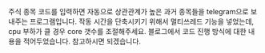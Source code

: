 주식 종목 코드를 입력하면 자동으로 상관관계가 높은 과거 종목들을 telegram으로 보내주는 프로그램입니다. 작동 시간을 단축시키기 위해서 멀티쓰레드 기능을 넣었는데, cpu 부하가 클 경우 core 갯수를 조절해주세요.
블로그에서 코드 진행 방식에 대한 내용을 적어두었습니다. 참고하시면 되겠습니다.